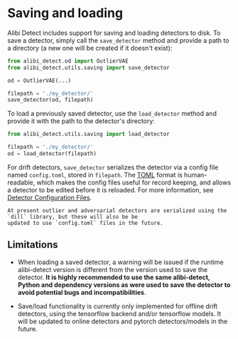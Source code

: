 # Saving and loading

Alibi Detect includes support for saving and loading detectors to disk. To 
save a detector, simply call the `save_detector` method and provide a path to a directory (a new
one will be created if it doesn't exist):

```python
from alibi_detect.od import OutlierVAE
from alibi_detect.utils.saving import save_detector

od = OutlierVAE(...) 

filepath = './my_detector/'
save_detector(od, filepath)
```

To load a previously saved detector, use the `load_detector` method and provide it with the path to the detector's 
directory:

```python
from alibi_detect.utils.saving import load_detector

filepath = './my_detector/'
od = load_detector(filepath)
```

For drift detectors, `save_detector` serializes the detector via a config file named `config.toml`, stored in 
`filepath`. The [TOML](https://toml.io/en/) format is human-readable, which makes the config files useful for record 
keeping, and allows a detector to be edited before it is reloaded. For more information, see 
[Detector Configuration Files](config_files.md).

```{note}
At present outlier and adversarial detectors are serialized using the `dill` library, but these will also be be 
updated to use `config.toml` files in the future.
```

## Limitations

- When loading a saved detector, a warning will be issued if the runtime alibi-detect version is 
different from the version used to save the detector. **It is highly recommended to use the same 
alibi-detect, Python and dependency versions as were used to save the detector to avoid potential 
bugs and incompatibilities**.

- Save/load functionality is currently only implemented for offline drift detectors, using the tensorflow backend and/or tensorflow models. It will be updated to online detectors and pytorch detectors/models in the future.

